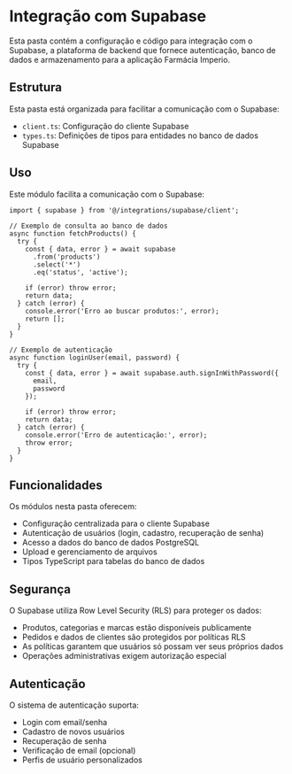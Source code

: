 
# Integração com Supabase

Esta pasta contém a configuração e código para integração com o Supabase, a plataforma de backend que fornece autenticação, banco de dados e armazenamento para a aplicação Farmácia Imperio.

## Estrutura

Esta pasta está organizada para facilitar a comunicação com o Supabase:

- `client.ts`: Configuração do cliente Supabase
- `types.ts`: Definições de tipos para entidades no banco de dados Supabase

## Uso

Este módulo facilita a comunicação com o Supabase:

```tsx
import { supabase } from '@/integrations/supabase/client';

// Exemplo de consulta ao banco de dados
async function fetchProducts() {
  try {
    const { data, error } = await supabase
      .from('products')
      .select('*')
      .eq('status', 'active');
      
    if (error) throw error;
    return data;
  } catch (error) {
    console.error('Erro ao buscar produtos:', error);
    return [];
  }
}

// Exemplo de autenticação
async function loginUser(email, password) {
  try {
    const { data, error } = await supabase.auth.signInWithPassword({
      email,
      password
    });
    
    if (error) throw error;
    return data;
  } catch (error) {
    console.error('Erro de autenticação:', error);
    throw error;
  }
}
```

## Funcionalidades

Os módulos nesta pasta oferecem:
- Configuração centralizada para o cliente Supabase
- Autenticação de usuários (login, cadastro, recuperação de senha)
- Acesso a dados do banco de dados PostgreSQL
- Upload e gerenciamento de arquivos
- Tipos TypeScript para tabelas do banco de dados

## Segurança

O Supabase utiliza Row Level Security (RLS) para proteger os dados:
- Produtos, categorias e marcas estão disponíveis publicamente
- Pedidos e dados de clientes são protegidos por políticas RLS
- As políticas garantem que usuários só possam ver seus próprios dados
- Operações administrativas exigem autorização especial

## Autenticação

O sistema de autenticação suporta:
- Login com email/senha
- Cadastro de novos usuários
- Recuperação de senha
- Verificação de email (opcional)
- Perfis de usuário personalizados
